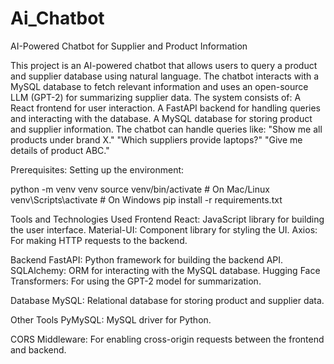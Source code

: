 # Ai_Chatbot
AI-Powered Chatbot for Supplier and Product Information

This project is an AI-powered chatbot that allows users to query a product and supplier database using natural language. The chatbot interacts with a MySQL database to fetch relevant information and uses an open-source LLM (GPT-2) for summarizing supplier data. The system consists of:
A React frontend for user interaction.
A FastAPI backend for handling queries and interacting with the database.
A MySQL database for storing product and supplier information.
The chatbot can handle queries like:
"Show me all products under brand X."
"Which suppliers provide laptops?"
"Give me details of product ABC."

Prerequisites:
Setting up the environment:

python -m venv venv
source venv/bin/activate  # On Mac/Linux
venv\Scripts\activate  # On Windows
pip install -r requirements.txt

Tools and Technologies Used
Frontend
React: JavaScript library for building the user interface.
Material-UI: Component library for styling the UI.
Axios: For making HTTP requests to the backend.

Backend
FastAPI: Python framework for building the backend API.
SQLAlchemy: ORM for interacting with the MySQL database.
Hugging Face Transformers: For using the GPT-2 model for summarization.

Database
MySQL: Relational database for storing product and supplier data.

Other Tools
PyMySQL: MySQL driver for Python.

CORS Middleware: For enabling cross-origin requests between the frontend and backend.


